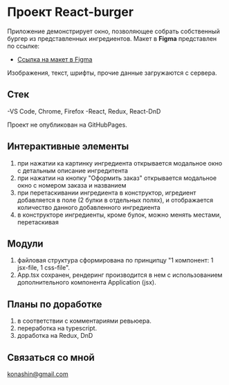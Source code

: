 # Проект React-burger

Приложение демонстрирует окно, позволяющее собрать собственный бургер из представленных ингредиентов.
Макет в **Figma** представлен по ссылке:

* [Ссылка на макет в Figma](https://www.figma.com/file/tLatiSwpQmOsE3nSReMmqN/React_Bootcamp_%D0%9F%D1%80%D0%BE%D0%B5%D0%BA%D1%82%D0%BD%D1%8B%D0%B5-%D0%B7%D0%B0%D0%B4%D0%B0%D1%87%D0%B8_external_link?t=kY73S4LuaGWkaIHT-0)

Изображения, текст, шрифты, прочие данные загружаются с сервера.

## Стек

-VS Code, Chrome, Firefox
-React, Redux, React-DnD

Проект не опубликован на GitHubPages.

## Интерактивные элементы

1. при нажатии ка картинку ингредиента открывается модальное окно с детальным описание ингредитента
2. при нажатии на кнопку "Оформить заказ" открывается модальное окно с номером заказа и названием
3. при перетаскивании ингредиента в конструктор, игредиент добавляется в поле (2 булки в отдельных полях), и отображается количество данного добавленного ингредиента
4. в конструкторе ингредиенты, кроме булок, можно менять местами, перетаскивая

## Модули

1. файловая структура сформирована по принципцу "1 компонент: 1 jsx-file, 1 css-file".
2. App.tsx сохранен, рендеринг производится в нем с использованием дополнительного компонента Application (jsx).

## Планы по доработке

1. в соответствии с комментариями ревьюера.
2. переработка на typescript.
3. доработка на Redux, DnD

## Связаться со мной
konashin@gmail.com
